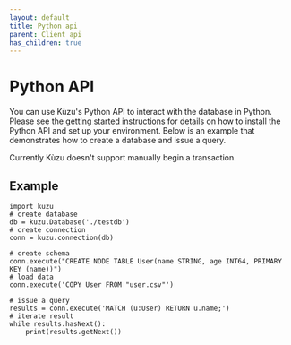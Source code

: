 ```yaml
---
layout: default
title: Python api
parent: Client api
has_children: true
---
```


# Python API
You can use Kùzu's Python API to interact with the database in Python. Please
see the [getting started instructions](../../getting-started.md#python-api) for
details on how to install the Python API and set up your environment. Below is an example that demonstrates how to create a database and issue a query.

Currently Kùzu doesn't support manually begin a transaction.

## Example

```
import kuzu
# create database
db = kuzu.Database('./testdb')
# create connection
conn = kuzu.connection(db)

# create schema
conn.execute("CREATE NODE TABLE User(name STRING, age INT64, PRIMARY KEY (name))")
# load data
conn.execute('COPY User FROM "user.csv"')

# issue a query
results = conn.execute('MATCH (u:User) RETURN u.name;')
# iterate result
while results.hasNext():
    print(results.getNext())
```
